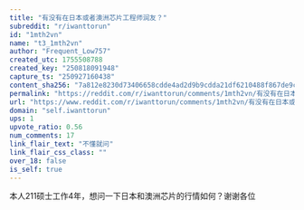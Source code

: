 ```yaml
---
title: "有没有在日本或者澳洲芯片工程师润友？"
subreddit: "r/iwanttorun"
id: "1mth2vn"
name: "t3_1mth2vn"
author: "Frequent_Low757"
created_utc: 1755508788
created_key: "250818091948"
capture_ts: "250927160438"
content_sha256: "7a812e8230d73406658cdde4ad2d9b9cdda21df6210488f867de9ced375a2444"
permalink: "https://reddit.com/r/iwanttorun/comments/1mth2vn/有没有在日本或者澳洲芯片工程师润友/"
url: "https://www.reddit.com/r/iwanttorun/comments/1mth2vn/有没有在日本或者澳洲芯片工程师润友/"
domain: "self.iwanttorun"
ups: 1
upvote_ratio: 0.56
num_comments: 17
link_flair_text: "不懂就问"
link_flair_css_class: ""
over_18: false
is_self: true
---
```


本人211硕士工作4年，想问一下日本和澳洲芯片的行情如何？谢谢各位
